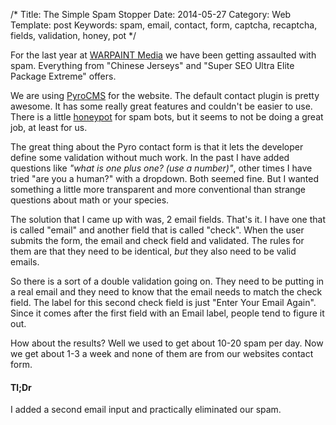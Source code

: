 /*
Title: The Simple Spam Stopper
Date: 2014-05-27
Category: Web
Template: post
Keywords: spam, email, contact, form, captcha, recaptcha, fields, validation, honey, pot
*/

For the last year at [WARPAINT Media](http://warpaintmedia.ca) we have been getting assaulted with spam. Everything from "Chinese Jerseys" and "Super SEO Ultra Elite Package Extreme" offers.

We are using [PyroCMS](http://pyrocms.com) for the website. The default contact plugin is pretty awesome. It has some really great features and couldn't be easier to use. There is a little [honeypot](http://www.sitepoint.com/forums/showthread.php?946120-Spam-Honey-Pot-trap&s=9cfd3419319d5c9bd1f5d597cdfa6113&p=5278832&viewfull=1#post5278832) for spam bots, but it seems to not be doing a great job, at least for us.

The great thing about the Pyro contact form is that it lets the developer define some validation without much work. In the past I have added questions like *"what is one plus one? (use a number)"*, other times I have tried "are you a human?" with a dropdown. Both seemed fine. But I wanted something a little more transparent and more conventional than strange questions about math or your species.

The solution that I came up with was, 2 email fields. That's it. I have one that is called "email" and another field that is called "check". When the user submits the form, the email and check field and validated. The rules for them are that they need to be identical, *but* they also need to be valid emails.

So there is a sort of a double validation going on. They need to be putting in a real email and they need to know that the email needs to match the check field. The label for this second check field is just "Enter Your Email Again". Since it comes after the first field with an Email label, people tend to figure it out.

How about the results? Well we used to get about 10-20 spam per day. Now we get about 1-3 a week and none of them are from our websites contact form.

#### Tl;Dr

I added a second email input and practically eliminated our spam.
